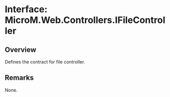 # Interface: MicroM.Web.Controllers.IFileController
## Overview
Defines the contract for file controller.

## Remarks
None.


